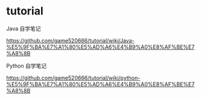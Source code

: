 # tutorial

Java 自学笔记

https://github.com/game520666/tutorial/wiki/Java-%E5%9F%BA%E7%A1%80%E5%AD%A6%E4%B9%A0%E8%AF%BE%E7%A8%8B

Python 自学笔记

https://github.com/game520666/tutorial/wiki/python-%E5%9F%BA%E7%A1%80%E5%AD%A6%E4%B9%A0%E8%AF%BE%E7%A8%8B
